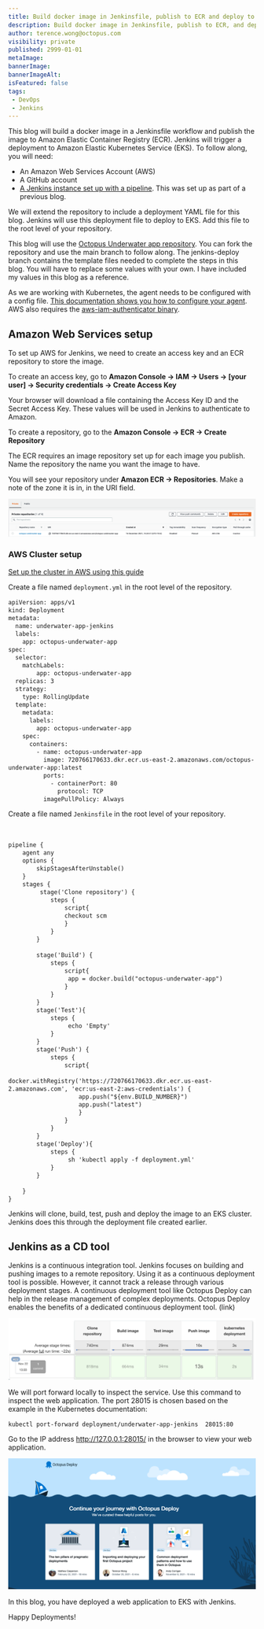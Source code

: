 ```yaml
---
title: Build docker image in Jenkinsfile, publish to ECR and deploy to EKS
description: Build docker image in Jenkinsfile, publish to ECR, and deploy to EKS
author: terence.wong@octopus.com
visibility: private
published: 2999-01-01
metaImage: 
bannerImage: 
bannerImageAlt: 
isFeatured: false
tags:
 - DevOps
 - Jenkins
---
```


This blog will build a docker image in a Jenkinsfile workflow and publish the image to Amazon Elastic Container Registry (ECR). Jenkins will trigger a deployment to Amazon Elastic Kubernetes Service (EKS). To follow along, you will need:

- An Amazon Web Services Account (AWS)
- A GitHub account
- [A Jenkins instance set up with a pipeline](https://github.com/OctopusDeploy/blog/blob/2022-q1/blog/2022-q1/jenkins-docker-ecr/index.md). This was set up as part of a previous blog.

We will extend the repository to include a deployment YAML file for this blog. Jenkins will use this deployment file to deploy to EKS. Add this file to the root level of your repository.

This blog will use the [Octopus Underwater app repository](https://github.com/OctopusSamples/octopus-underwater-app). You can fork the repository and use the main branch to follow along. The jenkins-deploy branch contains the template files needed to complete the steps in this blog. You will have to replace some values with your own. I have included my values in this blog as a reference.

As we are working with Kubernetes, the agent needs to be configured with a config file. [This documentation shows you how to configure your agent](https://awscli.amazonaws.com/v2/documentation/api/latest/reference/eks/update-kubeconfig.html). AWS also requires the [aws-iam-authenticator binary](https://docs.aws.amazon.com/eks/latest/userguide/install-aws-iam-authenticator.html).

## Amazon Web Services setup

To set up AWS for Jenkins, we need to create an access key and an ECR repository to store the image.

To create an access key, go to **Amazon Console &rarr; IAM &rarr; Users &rarr; [your user] &rarr; Security credentials &rarr; Create Access Key**

Your browser will download a file containing the Access Key ID and the Secret Access Key. These values will be used in Jenkins to authenticate to Amazon.

To create a repository, go to the **Amazon Console &rarr; ECR &rarr; Create Repository**

The ECR requires an image repository set up for each image you publish. Name the repository the name you want the image to have. 

You will see your repository under **Amazon ECR &rarr; Repositories**. Make a note of the zone it is in, in the URI field.

![ECR Repository](ecr-repository.png)

### AWS Cluster setup

[Set up the cluster in AWS using this guide](https://github.com/OctopusDeploy/blog/blob/2022-q1/blog/2022-q1/eks-cluster-aws/index.md)

Create a file named `deployment.yml` in the root level of the repository.

```
apiVersion: apps/v1
kind: Deployment
metadata:
  name: underwater-app-jenkins 
  labels:
    app: octopus-underwater-app
spec:
  selector:
    matchLabels:
        app: octopus-underwater-app
  replicas: 3
  strategy:
    type: RollingUpdate
  template:
    metadata:
      labels:
        app: octopus-underwater-app
    spec:
      containers:
        - name: octopus-underwater-app
          image: 720766170633.dkr.ecr.us-east-2.amazonaws.com/octopus-underwater-app:latest
          ports:
            - containerPort: 80
              protocol: TCP
          imagePullPolicy: Always

```

Create a file named `Jenkinsfile` in the root level of your repository.

```


pipeline {
    agent any
    options {
        skipStagesAfterUnstable()
    }
    stages {
         stage('Clone repository') { 
            steps { 
                script{
                checkout scm
                }
            }
        }
        
        stage('Build') { 
            steps { 
                script{
                 app = docker.build("octopus-underwater-app")
                }
            }
        }
        stage('Test'){
            steps {
                 echo 'Empty'
            }
        }
        stage('Push') {
            steps {
                script{
                        docker.withRegistry('https://720766170633.dkr.ecr.us-east-2.amazonaws.com', 'ecr:us-east-2:aws-credentials') {
                    app.push("${env.BUILD_NUMBER}")
                    app.push("latest")
                    }
                }
            }
        }
        stage('Deploy'){
            steps {
                 sh 'kubectl apply -f deployment.yml'
            }
        }
        
    }
}

```
Jenkins will clone, build, test, push and deploy the image to an EKS cluster. Jenkins does this through the deployment file created earlier.

## Jenkins as a CD tool

Jenkins is a continuous integration tool. Jenkins focuses on building and pushing images to a remote repository. Using it as a continuous deployment tool is possible. However, it cannot track a release through various deployment stages. A  continuous deployment tool like Octopus Deploy can help in the release management of complex deployments. Octopus Deploy enables the benefits of a dedicated continuous deployment tool. (link)

![Jenkins Success](jenkins-success.png)

We will port forward locally to inspect the service. Use this command to inspect the web application. The port 28015 is chosen based on the example in the Kubernetes documentation:

    kubectl port-forward deployment/underwater-app-jenkins  28015:80
    
Go to the IP address http://127.0.0.1:28015/ in the browser to view your web application.

![Octopus Underwater App](octopus-underwater-app.png)

In this blog, you have deployed a web application to EKS with Jenkins.

Happy Deployments!
